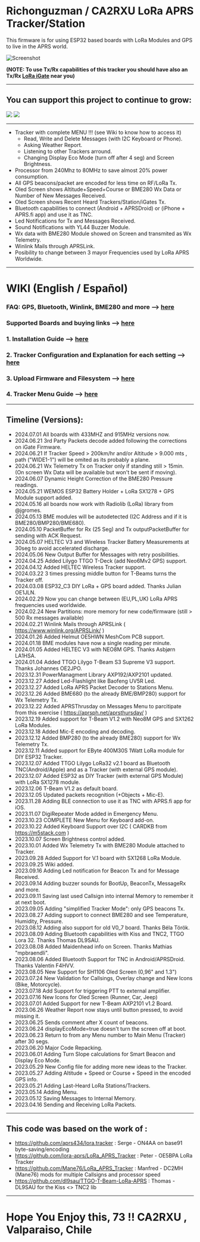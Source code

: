 # Richonguzman / CA2RXU LoRa APRS Tracker/Station

This firmware is for using ESP32 based boards with LoRa Modules and GPS to live in the APRS world.

![Screenshot](https://github.com/richonguzman/LoRa_APRS_Tracker/blob/main/images/OledScreen2.jpeg)

__(NOTE: To use Tx/Rx capabilities of this tracker you should have also an Tx/Rx <a href="https://github.com/richonguzman/LoRa_APRS_iGate" target="_blank">LoRa iGate</a> near you)__

____________________________________________________

## You can support this project to continue to grow:

[<img src="https://github.com/richonguzman/LoRa_APRS_Tracker/blob/main/images/github-sponsors.png">](https://github.com/sponsors/richonguzman)     [<img src="https://github.com/richonguzman/LoRa_APRS_Tracker/blob/main/images/paypalme.png">](http://paypal.me/richonguzman)

____________________________________________________

- Tracker with complete MENU !!! (see Wiki to know how to access it)
    - Read, Write and Delete Messages (with I2C Keyboard or Phone).
    - Asking Weather Report.
    - Listening to other Trackers arround.
    - Changing Display Eco Mode (turn off after 4 seg) and Screen Brightness.
- Processor from 240Mhz to 80MHz to save almost 20% power consumption.
- All GPS beacons/packet are encoded for less time on RF/LoRa Tx.
- Oled Screen shows Altitude+Speed+Course or BME280 Wx Data or Number of New Messages Received.
- Oled Screen shows Recent Heard Trackers/Station/iGates Tx.
- Bluetooth capabilities to connect (Android + APRSDroid) or (iPhone + APRS.fi app) and use it as TNC.
- Led Notifications for Tx and Messages Received.
- Sound Notifications with YL44 Buzzer Module.
- Wx data with BME280 Module showed on Screen and transmited as Wx Telemetry.
- Winlink Mails through APRSLink.
- Posibility to change between 3 mayor Frequencies used by LoRa APRS Worldwide.

____________________________________________________

# WIKI (English / Español)

### FAQ: GPS, Bluetooth, Winlink, BME280 and more --> <a href="https://github.com/richonguzman/LoRa_APRS_Tracker/wiki/00.-FAQ-(frequently-asked-questions)" target="_blank">here</a>

### Supported Boards and buying links --> <a href="https://github.com/richonguzman/LoRa_APRS_Tracker/wiki/Z.-------Supported-Boards-and-Buying-Links" target="_blank">here</a>

### 1. Installation Guide --> <a href="https://github.com/richonguzman/LoRa_APRS_Tracker/wiki/01.-Installation-Guide-%23-Guia-de-Instalacion" target="_blank">here</a>

### 2. Tracker Configuration and Explanation for each setting --> <a href="https://github.com/richonguzman/LoRa_APRS_Tracker/wiki/02.-Tracker-Configuration--%23--Configuracion-del-Tracker" target="_blank">here</a>

### 3. Upload Firmware and Filesystem --> <a href="https://github.com/richonguzman/LoRa_APRS_Tracker/wiki/03.-Upload-Firmware-and-Filesystem-%23-Subir-Firmware-y-sistema-de-archivos" target="_blank">here</a>

### 4. Tracker Menu Guide --> <a href="https://github.com/richonguzman/LoRa_APRS_Tracker/wiki/04.-Menu-Guide-%23-Guía-del-menú" target="_blank">here</a>

____________________________________________________
## Timeline (Versions):

- 2024.07.01 All boards with 433MHZ and 915MHz versions now.
- 2024.06.21 3rd Party Packets decode added following the corrections on iGate Firmware.
- 2024.06.21 If Tracker Speed > 200km/hr and/or Altitude > 9.000 mts , path ("WIDE1-1") will be omited as its probably a plane.
- 2024.06.21 Wx Telemetry Tx on Tracker only if standing still > 15min. (On screen Wx Data will be available but won't be sent if moving).
- 2024.06.07 Dynamic Height Correction of the BME280 Pressure readings.
- 2024.05.21 WEMOS ESP32 Battery Holder + LoRa SX1278 + GPS Module support added.
- 2024.05.16 all boards now work with Radiolib (LoRa) library from @jgromes.
- 2024.05.13 BME modules will be autodetected (I2C Address and if it is BME280/BMP280/BME680).
- 2024.05.10 PacketBuffer for Rx (25 Seg) and Tx outputPacketBuffer for sending with ACK Request.
- 2024.05.07 HELTEC V3 and Wireless Tracker Battery Measurements at 30seg to avoid accelerated discharge.
- 2024.05.06 New Output Buffer for Messages with retry posibilities.
- 2024.04.25 Added Lilygo TTGO T-Deck (add Neo6Mv2 GPS) support.
- 2024.04.12 Added HELTEC Wireless Tracker support.
- 2024.03.22 3 times pressing middle button for T-Beams turns the Tracker off.
- 2024.03.08 ESP32_C3 DIY LoRa + GPS board added. Thanks Julian OE1JLN.
- 2024.02.29 Now you can change between (EU,PL,UK) LoRa APRS frequencies used worldwide.
- 2024.02.24 New Partitions: more memory for new code/firmware (still > 500 Rx messages available)
- 2024.02.21 Winlink Mails through APRSLink ( https://www.winlink.org/APRSLink/ )
- 2024.01.26 Added Helmut OE5HWN MeshCom PCB support.
- 2024.01.18 BME modules have now a single reading per minute.
- 2024.01.05 Added HELTEC V3 with NEO8M GPS. Thanks Asbjørn LA1HSA.
- 2024.01.04 Added TTGO Lilygo T-Beam S3 Supreme V3 support. Thanks Johannes OE2JPO.
- 2023.12.31 PowerManagment Library AXP192/AXP2101 updated.
- 2023.12.27 Added Led-Flashlight like Baofeng UV5R Led.
- 2023.12.27 Added LoRa APRS Packet Decoder to Stations Menu.
- 2023.12.26 Added BME680 (to the already BME/BMP280) support for Wx Telemetry Tx.
- 2023.12.22 Added APRSThrusday on Messages Menu to parcitipate from this exercise ( https://aprsph.net/aprsthursday/ )
- 2023.12.19 Added support for T-Beam V1.2 with Neo8M GPS and SX1262 LoRa Modules.
- 2023.12.18 Added Mic-E encoding and decoding.
- 2023.12.12 Added BMP280 (to the already BME280) support for Wx Telemetry Tx.
- 2023.12.11 Added support for EByte 400M30S 1Watt LoRa module for DIY ESP32 Tracker.
- 2023.12.07 Added TTGO Lilygo LoRa32 v2.1 board as Bluetooth TNC(Android/Apple) and as a Tracker (with external GPS module).
- 2023.12.07 Added ESP32 as DIY Tracker (with external GPS Module) with LoRa SX1278 module.
- 2023.12.06 T-Beam V1.2 as default board.
- 2023.12.05 Updated packets recognition (+Objects + Mic-E).
- 2023.11.28 Adding BLE connection to use it as TNC with APRS.fi app for iOS.
- 2023.11.07 DigiRepeater Mode added in Emergency Menu.
- 2023.10.23 COMPLETE New Menu for Keyboard add-on.
- 2023.10.22 Added Keyboard Support over I2C ( CARDKB from https://m5stack.com )
- 2023.10.07 Screen Brightness control added.
- 2023.10.01 Added Wx Telemetry Tx with BME280 Module attached to Tracker.
- 2023.09.28 Added Support for V.1 board with SX1268 LoRa Module.
- 2023.09.25 Wiki added.
- 2023.09.16 Adding Led notification for Beacon Tx and for Message Received.
- 2023.09.14 Adding buzzer sounds for BootUp, BeaconTx, MessageRx and more.
- 2023.09.11 Saving last used Callsign into internal Memory to remember it at next boot.
- 2023.09.05 Adding "simplified Tracker Mode": only GPS beacons Tx.
- 2023.08.27 Adding support to connect BME280 and see Temperature, Humidity, Pressure.
- 2023.08.12 Adding also support for old V0_7 board. Thanks Béla Török.
- 2023.08.09 Adding Bluetooth capabilities with Kiss and TNC2, TTGO Lora 32. Thanks Thomas DL9SAU.
- 2023.08.08 Added Maidenhead info on Screen. Thanks Mathias "mpbraendli".
- 2023.08.06 Added Bluetooth Support for TNC in Android/APRSDroid. Thanks Valentin F4HVV.
- 2023.08.05 New Support for SH1106 Oled Screen (0,96" and 1.3")
- 2023.07.24 New Validation for Callsings, Overlay change and New Icons (Bike, Motorcycle).
- 2023.07.18 Add Support for triggering PTT to external amplifier.
- 2023.07.16 New Icons for Oled Screen (Runner, Car, Jeep)
- 2023.07.01 Added Support for new T-Beam AXP2101 v1.2 Board.
- 2023.06.26 Weather Report now stays until button pressed, to avoid missing it.
- 2023.06.25 Sends comment after X count of beacons.
- 2023.06.24 displayEcoMode=true doesn't turn the screen off at boot.
- 2023.06.23 Return to from any Menu number to Main Menu (Tracker) after 30 segs.
- 2023.06.20 Major Code Repacking.
- 2023.06.01 Adding Turn Slope calculations for Smart Beacon and Display Eco Mode.
- 2023.05.29 New Config file for adding more new ideas to the Tracker.
- 2023.05.27 Adding Altitude + Speed or Course + Speed in the encoded GPS info.
- 2023.05.21 Adding Last-Heard LoRa Stations/Trackers.
- 2023.05.14 Adding Menu.
- 2023.05.12 Saving Messages to Internal Memory.
- 2023.04.16 Sending and Receiving LoRa Packets.

____________________________________________________
## This code was based on the work of :
- https://github.com/aprs434/lora.tracker : Serge - ON4AA on base91 byte-saving/encoding
- https://github.com/lora-aprs/LoRa_APRS_Tracker : Peter - OE5BPA LoRa Tracker
- https://github.com/Mane76/LoRa_APRS_Tracker : Manfred - DC2MH (Mane76) mods for multiple Callsigns and processor speed
- https://github.com/dl9sau/TTGO-T-Beam-LoRa-APRS : Thomas - DL9SAU for the Kiss <> TNC2 lib
____________________________________________________

# Hope You Enjoy this, 73 !!  CA2RXU , Valparaiso, Chile